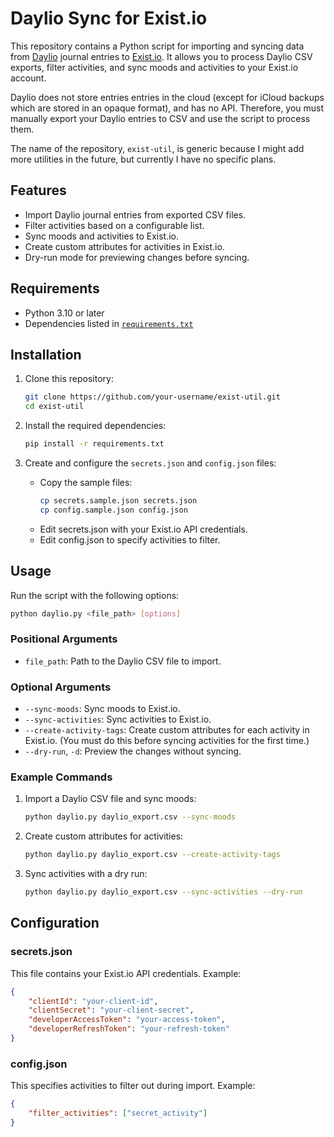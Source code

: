 # Daylio Sync for Exist.io

This repository contains a Python script for importing and syncing data from [Daylio](https://daylio.net/) journal entries to [Exist.io](https://exist.io/). It allows you to process Daylio CSV exports, filter activities, and sync moods and activities to your Exist.io account.

Daylio does not store entries entries in the cloud (except for iCloud backups which are stored in an opaque format), and has no API. Therefore, you must manually export your Daylio entries to CSV and use the script to process them.

The name of the repository, `exist-util`, is generic because I might add more utilities in the future, but currently I have no specific plans.

## Features

- Import Daylio journal entries from exported CSV files.
- Filter activities based on a configurable list.
- Sync moods and activities to Exist.io.
- Create custom attributes for activities in Exist.io.
- Dry-run mode for previewing changes before syncing.

## Requirements

- Python 3.10 or later
- Dependencies listed in [`requirements.txt`](requirements.txt)

## Installation

1. Clone this repository:
   ```bash
   git clone https://github.com/your-username/exist-util.git
   cd exist-util
   ```

2. Install the required dependencies:
   ```bash
   pip install -r requirements.txt
   ```

3. Create and configure the `secrets.json` and `config.json` files:
   - Copy the sample files:
     ```bash
     cp secrets.sample.json secrets.json
     cp config.sample.json config.json
     ```
   - Edit secrets.json with your Exist.io API credentials.
   - Edit config.json to specify activities to filter.

## Usage

Run the script with the following options:

```bash
python daylio.py <file_path> [options]
```

### Positional Arguments

- `file_path`: Path to the Daylio CSV file to import.

### Optional Arguments

- `--sync-moods`: Sync moods to Exist.io.
- `--sync-activities`: Sync activities to Exist.io.
- `--create-activity-tags`: Create custom attributes for each activity in Exist.io. (You must do this before syncing activities for the first time.)
- `--dry-run`, `-d`: Preview the changes without syncing.

### Example Commands

1. Import a Daylio CSV file and sync moods:
   ```bash
   python daylio.py daylio_export.csv --sync-moods
   ```

2. Create custom attributes for activities:
   ```bash
   python daylio.py daylio_export.csv --create-activity-tags
   ```

3. Sync activities with a dry run:
   ```bash
   python daylio.py daylio_export.csv --sync-activities --dry-run
   ```

## Configuration

### secrets.json

This file contains your Exist.io API credentials. Example:

```json
{
    "clientId": "your-client-id",
    "clientSecret": "your-client-secret",
    "developerAccessToken": "your-access-token",
    "developerRefreshToken": "your-refresh-token"
}
```

### config.json

This specifies activities to filter out during import. Example:

```json
{
    "filter_activities": ["secret_activity"]
}
```